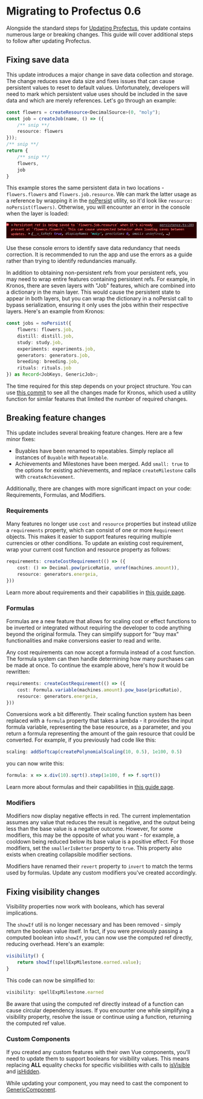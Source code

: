 # Migrating to Profectus 0.6

Alongside the standard steps for [Updating Profectus](../getting-started/updating), this update contains numerous large or breaking changes. This guide will cover additional steps to follow after updating Profectus.

## Fixing save data

This update introduces a major change in save data collection and storage. The change reduces save data size and fixes issues that can cause persistent values to reset to default values. Unfortunately, developers will need to mark which persistent value uses should be included in the save data and which are merely references. Let's go through an example:

```ts
const flowers = createResource<DecimalSource>(0, "moly");
const job = createJob(name, () => ({
	/** snip **/
    resource: flowers
}));
/** snip **/
return {
	/** snip **/
	flowers,
	job
}
```

This example stores the same persistent data in two locations - `flowers.flowers` and `flowers.job.resource`. We can mark the latter usage as a reference by wrapping it in the [noPersist](../../api/modules/game/persistence#nopersist) utility, so it'd look like `resource: noPersist(flowers)`. Otherwise, you will encounter an error in the console when the layer is loaded:

![Persistence Error](./persistence-error.png)

Use these console errors to identify save data redundancy that needs correction. It is recommended to run the app and use the errors as a guide rather than trying to identify redundancies manually.

In addition to obtaining non-persistent refs from your persistent refs, you may need to wrap entire features containing persistent refs. For example, in Kronos, there are seven layers with "Job" features, which are combined into a dictionary in the main layer. This would cause the persistent state to appear in both layers, but you can wrap the dictionary in a noPersist call to bypass serialization, ensuring it only uses the jobs within their respective layers. Here's an example from Kronos:

```ts
const jobs = noPersist({
    flowers: flowers.job,
    distill: distill.job,
    study: study.job,
    experiments: experiments.job,
    generators: generators.job,
    breeding: breeding.job,
    rituals: rituals.job
}) as Record<JobKeys, GenericJob>;
```

The time required for this step depends on your project structure. You can use [this commit](https://github.com/thepaperpilot/Kronos/commit/6e8bfc1a78df0a7957de06bacdabf87c688b917c) to see all the changes made for Kronos, which used a utility function for similar features that limited the number of required changes.

## Breaking feature changes

This update includes several breaking feature changes. Here are a few minor fixes:

- Buyables have been renamed to repeatables. Simply replace all instances of `Buyable` with `Repeatable`.
- Achievements and Milestones have been merged. Add `small: true` to the options for existing achievements, and replace `createMilestone` calls with `createAchievement`.

Additionally, there are changes with more significant impact on your code: Requirements, Formulas, and Modifiers.

### Requirements

Many features no longer use `cost` and `resource` properties but instead utilize a `requirements` property, which can consist of one or more `Requirement` objects. This makes it easier to support features requiring multiple currencies or other conditions. To update an existing cost requirement, wrap your current cost function and resource property as follows:

```ts
requirements: createCostRequirement(() => ({
    cost: () => Decimal.pow(priceRatio, unref(machines.amount)),
    resource: generators.energeia,
}))
```

Learn more about requirements and their capabilities in [this guide page](../important-concepts/requirements).

### Formulas

Formulas are a new feature that allows for scaling cost or effect functions to be inverted or integrated without requiring the developer to code anything beyond the original formula. They can simplify support for "buy max" functionalities and make conversions easier to read and write.

Any cost requirements can now accept a formula instead of a cost function. The formula system can then handle determining how many purchases can be made at once. To continue the example above, here's how it would be rewritten:

```ts
requirements: createCostRequirement(() => ({
    cost: Formula.variable(machines.amount).pow_base(priceRatio),
    resource: generators.energeia,
}))
```

Conversions work a bit differently. Their scaling function system has been replaced with a `formula` property that takes a lambda - it provides the input formula variable, representing the base resource, as a parameter, and you return a formula representing the amount of the gain resource that could be converted. For example, if you previously had code like this:

```ts
scaling: addSoftcap(createPolynomialScaling(10, 0.5), 1e100, 0.5)
```

you can now write this:

```ts
formula: x => x.div(10).sqrt().step(1e100, f => f.sqrt())
```

Learn more about formulas and their capabilities in [this guide page](../important-concepts/formulas).

### Modifiers

Modifiers now display negative effects in red. The current implementation assumes any value that reduces the result is negative, and the output being less than the base value is a negative outcome. However, for some modifiers, this may be the opposite of what you want - for example, a cooldown being reduced below its base value is a positive effect. For those modifiers, set the `smallerIsBetter` property to `true`. This property also exists when creating collapsible modifier sections.

Modifiers have renamed their `revert` property to `invert` to match the terms used by formulas. Update any custom modifiers you've created accordingly.

## Fixing visibility changes

Visibility properties now work with booleans, which has several implications.

The `showIf` util is no longer necessary and has been removed - simply return the boolean value itself. In fact, if you were previously passing a computed boolean into `showIf`, you can now use the computed ref directly, reducing overhead. Here's an example:

```ts
visibility() {
    return showIf(spellExpMilestone.earned.value);
}
```

This code can now be simplified to:

```ts
visibility: spellExpMilestone.earned
```

Be aware that using the computed ref directly instead of a function can cause circular dependency issues. If you encounter one while simplifying a visibility property, resolve the issue or continue using a function, returning the computed ref value.

### Custom Components

If you created any custom features with their own Vue components, you'll need to update them to support booleans for visibility values. This means replacing **ALL** equality checks for specific visibilities with calls to [isVisible](../../api/modules/features/feature#isvisible) and [isHidden](../../api/modules/features/feature#ishidden).

While updating your component, you may need to cast the component to [GenericComponent](../../api/modules/features/feature#genericcomponent).
